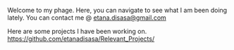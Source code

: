 Welcome to my phage. 
Here, you can navigate to see what I am been doing lately. 
You can contact me @ etana.disasa@gmail.com

Here are some projects I have been working on. 
https://github.com/etanadisasa/Relevant_Projects/
